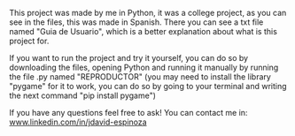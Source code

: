 This project was made by me in Python, it was a college project, as you can see in the files, this was made in Spanish. There you can see a txt file named "Guia de Usuario", which is a better explanation about what is this project for.

If you want to run the project and try it yourself, you can do so by downloading the files, opening Python and running it manually by running the file .py named "REPRODUCTOR" 
(you may need to install the library "pygame" for it to work, you can do so by going to your terminal and writing the next command "pip install pygame")


If you have any questions feel free to ask!
You can contact me in: www.linkedin.com/in/jdavid-espinoza 
